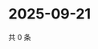 # 2025-09-21

共 0 条

<!-- BEGIN ZHIHUQUESTIONS -->
<!-- 最后更新时间 Sun Sep 21 2025 22:08:49 GMT+0800 (China Standard Time) -->

<!-- END ZHIHUQUESTIONS -->
